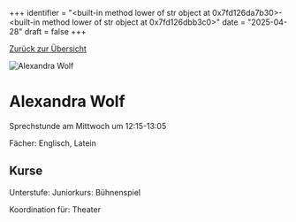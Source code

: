 
+++
identifier = "<built-in method lower of str object at 0x7fd126da7b30>-<built-in method lower of str object at 0x7fd126dbb3c0>"
date = "2025-04-28"
draft = false
+++

 [Zurück zur Übersicht](/schule/personen/)

<div class="row">
<div class="column">
<img src="/images/personal/Wolf.jpg" alt="Alexandra Wolf"> 
</div>
<div class="column">

# Alexandra Wolf

Sprechstunde am Mittwoch um 12:15-13:05

Fächer: Englisch,  Latein





## Kurse

Unterstufe: Juniorkurs: Bühnenspiel



Koordination für: Theater

</div>
</div> 

